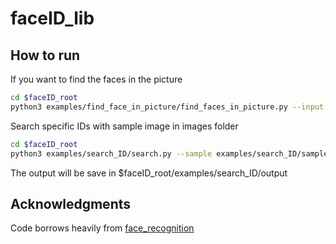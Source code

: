 # faceID_lib

## How to run
If you want to find the faces in the picture

```bash
cd $faceID_root
python3 examples/find_face_in_picture/find_faces_in_picture.py --input image_to_test --output output_image_with_face_rect
```

Search specific IDs with sample image in images folder

```bash
cd $faceID_root
python3 examples/search_ID/search.py --sample examples/search_ID/sample_clintion_trump.png --input examples/search_ID/input/ --output_folder examples/search_ID/output/ --cpus 1 --model cnn
```

The output will be save in $faceID_root/examples/search_ID/output

## Acknowledgments
Code borrows heavily from [face_recognition](https://github.com/ageitgey/face_recognition)
